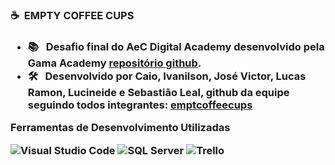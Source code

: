 <h3> ☕ &nbsp;EMPTY COFFEE CUPS <h3/>
  
- 📚 &nbsp; Desafio final do **AeC Digital Academy** desenvolvido pela Gama Academy <a href="https://github.com/educacao-gama/desafios-gama/tree/main/banco%20de%20curriculos/">repositório github</a>.
- 🛠 &nbsp; Desenvolvido por **Caio, Ivanilson, José Victor, Lucas Ramon, Lucineide e Sebastião Leal**, github da equipe seguindo todos integrantes: <a href="https://github.com/emptcoffeecups/">emptcoffeecups</a>
  
 **Ferramentas de Desenvolvimento Utilizadas**

  ![Visual Studio Code](https://img.shields.io/badge/-Visual%20Studio%20Code-333333?style=flat&logo=visual-studio-code&logoColor=007ACC)
  ![SQL Server](https://img.shields.io/badge/-SQL-333333?style=flat&logo=SQL&logoColor=007ACC)
  ![Trello](https://img.shields.io/badge/-Trello-333333?style=flat&logo=trello&logoColor=007ACC)
